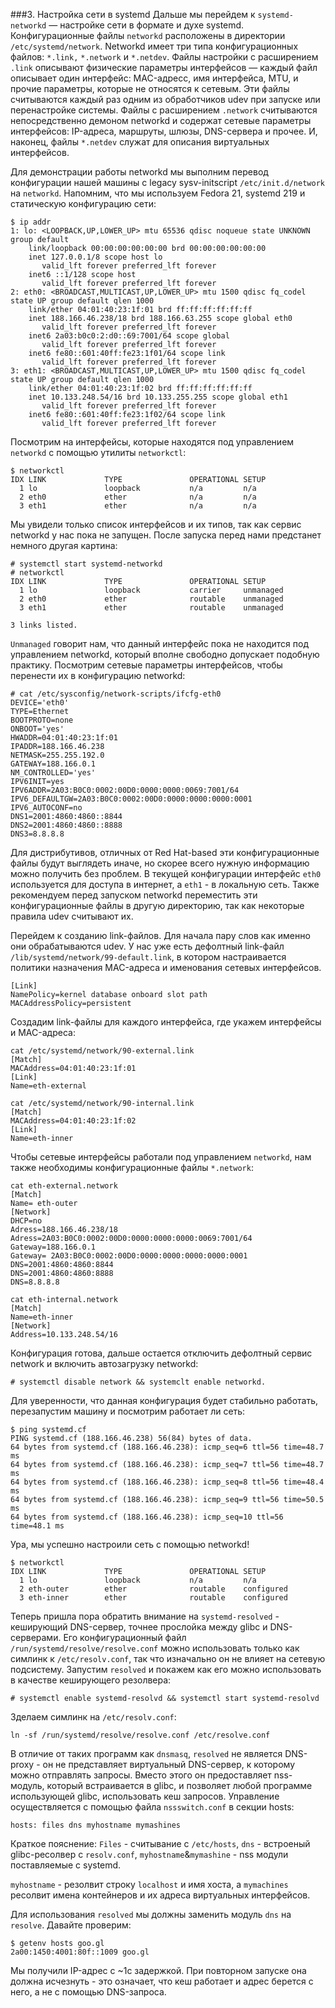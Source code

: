 ###3. Настройка сети в systemd
Дальше мы перейдем к `systemd-networkd` — настройке сети в формате и духе systemd. Конфигурационные файлы `networkd` расположены в директории `/etc/systemd/network`. Networkd имеет три типа конфигурационных файлов: `*.link,` `*.network` и `*.netdev`.
Файлы настройки с расширением `.link` описывают физические параметры интерфейсов — каждый файл описывает один интерфейс: MAC-адресс, имя интерфейса, MTU, и прочие параметры, которые не относятся к сетевым. Эти файлы считываются каждый раз одним из обработчиков udev при запуске или перенастройке системы.
Файлы с расширением `.network` считываются непосредственно демоном networkd и содержат сетевые параметры интерфейсов: IP-адреса, маршруты, шлюзы, DNS-сервера и прочее.
И, наконец,  файлы `*.netdev` служат для описания виртуальных интерфейсов.

Для демонстрации работы networkd мы выполним перевод конфигурации нашей машины с legacy sysv-initscript `/etc/init.d/network` на `networkd`. Напомним, что мы используем Fedora 21, systemd 219 и статическую конфигурацию сети:
```
$ ip addr
1: lo: <LOOPBACK,UP,LOWER_UP> mtu 65536 qdisc noqueue state UNKNOWN group default
    link/loopback 00:00:00:00:00:00 brd 00:00:00:00:00:00
    inet 127.0.0.1/8 scope host lo
       valid_lft forever preferred_lft forever
    inet6 ::1/128 scope host
       valid_lft forever preferred_lft forever
2: eth0: <BROADCAST,MULTICAST,UP,LOWER_UP> mtu 1500 qdisc fq_codel state UP group default qlen 1000
    link/ether 04:01:40:23:1f:01 brd ff:ff:ff:ff:ff:ff
    inet 188.166.46.238/18 brd 188.166.63.255 scope global eth0
       valid_lft forever preferred_lft forever
    inet6 2a03:b0c0:2:d0::69:7001/64 scope global
       valid_lft forever preferred_lft forever
    inet6 fe80::601:40ff:fe23:1f01/64 scope link
       valid_lft forever preferred_lft forever
3: eth1: <BROADCAST,MULTICAST,UP,LOWER_UP> mtu 1500 qdisc fq_codel state UP group default qlen 1000
    link/ether 04:01:40:23:1f:02 brd ff:ff:ff:ff:ff:ff
    inet 10.133.248.54/16 brd 10.133.255.255 scope global eth1
       valid_lft forever preferred_lft forever
    inet6 fe80::601:40ff:fe23:1f02/64 scope link
       valid_lft forever preferred_lft forever
```

Посмотрим на интерфейсы, которые находятся под управлением `networkd` с помощью утилиты `networkctl`:
```
$ networkctl
IDX LINK             TYPE               OPERATIONAL SETUP
  1 lo               loopback           n/a         n/a
  2 eth0             ether              n/a         n/a
  3 eth1             ether              n/a         n/a
```
Мы увидели только список интерфейсов и их типов, так как сервис networkd у нас пока не запущен. После запуска перед нами предстанет немного другая картина:
```
# systemctl start systemd-networkd
# networkctl
IDX LINK             TYPE               OPERATIONAL SETUP
  1 lo               loopback           carrier     unmanaged
  2 eth0             ether              routable    unmanaged
  3 eth1             ether              routable    unmanaged

3 links listed.
```
`Unmanaged` говорит нам, что данный интерфейс пока не находится под управлением networkd, который вполне свободно допускает подобную практику. Посмотрим сетевые параметры интерфейсов, чтобы перенести их в конфигурацию networkd:
```
# cat /etc/sysconfig/network-scripts/ifcfg-eth0
DEVICE='eth0'
TYPE=Ethernet
BOOTPROTO=none
ONBOOT='yes'
HWADDR=04:01:40:23:1f:01
IPADDR=188.166.46.238
NETMASK=255.255.192.0
GATEWAY=188.166.0.1
NM_CONTROLLED='yes'
IPV6INIT=yes
IPV6ADDR=2A03:B0C0:0002:00D0:0000:0000:0069:7001/64
IPV6_DEFAULTGW=2A03:B0C0:0002:00D0:0000:0000:0000:0001
IPV6_AUTOCONF=no
DNS1=2001:4860:4860::8844
DNS2=2001:4860:4860::8888
DNS3=8.8.8.8
```
Для дистрибутивов, отличных от Red Hat-based эти конфигурационные файлы будут выглядеть иначе, но скорее всего нужную информацию можно получить без проблем. В текущей конфигурации интерфейс `eth0` используется для доступа в интернет, а `eth1` - в локальную сеть. Также рекомендуем перед запуском networkd переместить эти конфигурационные файлы в другую директорию, так как некоторые правила udev cчитывают их.

Перейдем к созданию link-файлов. Для начала пару слов как именно они обрабатываются udev.
У нас уже есть дефолтный link-файл `/lib/systemd/network/99-default.link`, в котором настраивается политики назначения MAC-адреса и именования сетевых интерфейсов.
```
[Link]
NamePolicy=kernel database onboard slot path
MACAddressPolicy=persistent
```

Создадим link-файлы для каждого интерфейса, где укажем интерфейсы и MAC-адреса:
```
cat /etc/systemd/network/90-external.link
[Match]
MACAddress=04:01:40:23:1f:01
[Link]
Name=eth-external
```
```
cat /etc/systemd/network/90-internal.link
[Match]
MACAddress=04:01:40:23:1f:02
[Link]
Name=eth-inner
```

Чтобы сетевые интерфейсы работали под управлением `networkd`, нам также необходимы конфигурационные файлы `*.network`:
```
cat eth-external.network
[Match]
Name= eth-outer
[Network]
DHCP=no
Adress=188.166.46.238/18
Adress=2A03:B0C0:0002:00D0:0000:0000:0000:0069:7001/64
Gateway=188.166.0.1
Gateway= 2A03:B0C0:0002:00D0:0000:0000:0000:0000:0001
DNS=2001:4860:4860:8844
DNS=2001:4860:4860:8888
DNS=8.8.8.8
```
```
cat eth-internal.network
[Match]
Name=eth-inner
[Network]
Address=10.133.248.54/16
```
Конфигурация готова, дальше остается отключить дефолтный сервис network и включить автозагрузку networkd:
```
# systemctl disable network && systemclt enable networkd.
```
Для уверенности, что данная конфигурация будет стабильно работать, перезапустим машину и посмотрим работает ли сеть:
```
$ ping systemd.cf
PING systemd.cf (188.166.46.238) 56(84) bytes of data.
64 bytes from systemd.cf (188.166.46.238): icmp_seq=6 ttl=56 time=48.7 ms
64 bytes from systemd.cf (188.166.46.238): icmp_seq=7 ttl=56 time=48.7 ms
64 bytes from systemd.cf (188.166.46.238): icmp_seq=8 ttl=56 time=48.4 ms
64 bytes from systemd.cf (188.166.46.238): icmp_seq=9 ttl=56 time=50.5 ms
64 bytes from systemd.cf (188.166.46.238): icmp_seq=10 ttl=56 time=48.1 ms
```
Ура, мы успешно настроили сеть с помощью networkd!
```
$ networkctl
IDX LINK             TYPE               OPERATIONAL SETUP
  1 lo               loopback           n/a         n/a
  2 eth-outer        ether              routable    configured
  3 eth-inner        ether              routable    configured
```
Теперь пришла пора обратить внимание на `systemd-resolved` - кеширующий DNS-сервер, точнее прослойка между glibc и DNS-серверами.
Его конфигурационный файл `/run/systemd/resolve/resolve.conf` можно использовать только как симлинк к `/etc/resolv.conf`, так что изначально он не влияет на сетевую подсистему.
Запустим `resolved` и покажем как его можно использовать в качестве кеширующего резолвера:
```
# systemctl enable systemd-resolvd && systemctl start systemd-resolvd
```

Зделаем симлинк на `/etc/resolv.conf`:
```
ln -sf /run/systemd/resolve/resolve.conf /etc/resolve.conf
```
В отличие от таких программ как `dnsmasq`, `resolved` не является DNS-proxy - он не представляет виртуальный DNS-сервер, к которому можно отправлять запросы. Вместо этого он предоставляет nss-модуль, который встраивается в glibc, и позволяет любой программе использующей glibc, использовать кеш запросов. Управление осуществляется с помощью файла `nssswitch.conf` в секции hosts:
```
hosts: files dns myhostname mymashines
```
Краткое пояснение: `Files` - считывание с `/etc/hosts`, `dns` - встроеный glibc-ресолвер c `resolv.conf`,  `myhostname`&`mymashine` - nss модули поставляемые с systemd.

`myhostname` - резолвит строку `localhost` и имя хоста, а `mymachines` ресолвит имена контейнеров и их адреса виртуальных интерфейсов.

Для использования `resolved` мы должны заменить модуль `dns` на `resolve`. Давайте проверим:
```
$ getenv hosts goo.gl
2a00:1450:4001:80f::1009 goo.gl
```
Мы получили IP-адрес с ~1с задержкой. При повторном запуске она должна исчезнуть - это означает, что кеш работает и адрес берется с него, а не с помощью DNS-запроса.



